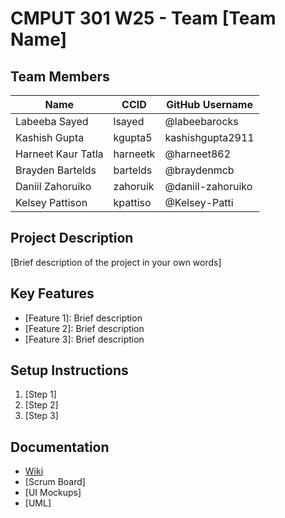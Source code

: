 # CMPUT 301 W25 - Team [Team Name]

## Team Members


| Name          | CCID   | GitHub Username |
| ------------- | ------ | --------------- |
| Labeeba Sayed | lsayed | @labeebarocks   |
| Kashish Gupta | kgupta5 | kashishgupta2911     |
| Harneet Kaur Tatla   | harneetk | @harneet862     |
| Brayden Bartelds  | bartelds | @braydenmcb   |
| Daniil Zahoruiko  | zahoruik | @daniil-zahoruiko     |
| Kelsey Pattison   | kpattiso | @Kelsey-Patti     |


## Project Description

[Brief description of the project in your own words]

## Key Features

- [Feature 1]: Brief description
- [Feature 2]: Brief description
- [Feature 3]: Brief description

## Setup Instructions

1. [Step 1]
2. [Step 2]
3. [Step 3]

## Documentation

- [Wiki](https://github.com/cmput301-w25/project-404-brain-not-found/wiki)
- [Scrum Board]
- [UI Mockups]
- [UML]
